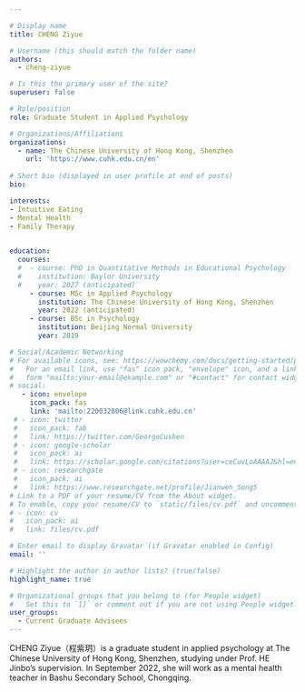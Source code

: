 ```yaml
---

# Display name
title: CHENG Ziyue

# Username (this should match the folder name)
authors:
  - cheng-ziyue

# Is this the primary user of the site?
superuser: false

# Role/position
role: Graduate Student in Applied Psychology

# Organizations/Affiliations
organizations:
  - name: The Chinese University of Hong Kong, Shenzhen
    url: 'https://www.cuhk.edu.cn/en'
    
# Short bio (displayed in user profile at end of posts)
bio: 

interests:
- Intuitive Eating
- Mental Health
- Family Therapy
  

education:
  courses:
  #  - course: PhD in Quantitative Methods in Educational Psychology
  #    institution: Baylor University
  #    year: 2027 (anticipated)
     - course: MSc in Applied Psychology
       institution: The Chinese University of Hong Kong, Shenzhen
       year: 2022 (anticipated)
     - course: BSc in Psychology
       institution: Beijing Normal University
       year: 2019

# Social/Academic Networking
# For available icons, see: https://wowchemy.com/docs/getting-started/page-builder/#icons
#   For an email link, use "fas" icon pack, "envelope" icon, and a link in the
#   form "mailto:your-email@example.com" or "#contact" for contact widget.
# social:
   - icon: envelope
     icon_pack: fas
     link: 'mailto:220032006@link.cuhk.edu.cn'
 # - icon: twitter
 #   icon_pack: fab
 #   link: https://twitter.com/GeorgeCushen
 # - icon: google-scholar
 #   icon_pack: ai
 #   link: https://scholar.google.com/citations?user=ceCuvLoAAAAJ&hl=en
 # - icon: researchgate
 #   icon_pack: ai
 #   link: https://www.researchgate.net/profile/Jianwen_Song5
# Link to a PDF of your resume/CV from the About widget.
# To enable, copy your resume/CV to `static/files/cv.pdf` and uncomment the lines below.
# - icon: cv
#   icon_pack: ai
#   link: files/cv.pdf

# Enter email to display Gravatar (if Gravatar enabled in Config)
email: ''

# Highlight the author in author lists? (true/false)
highlight_name: true

# Organizational groups that you belong to (for People widget)
#   Set this to `[]` or comment out if you are not using People widget.
user_groups:
  - Current Graduate Advisees
---
```

CHENG Ziyue（程紫玥）is a graduate student in applied psychology at The Chinese University of Hong Kong, Shenzhen, studying under Prof. HE Jinbo’s supervision. In September 2022, she will work as a mental health teacher in Bashu Secondary School, Chongqing.
